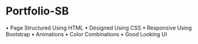 # Portfolio-SB
• Page Structured Using HTML
• Designed Using CSS
• Responsive Using Bootstrap
• Animations
• Color Combinations
• Good Looking UI
